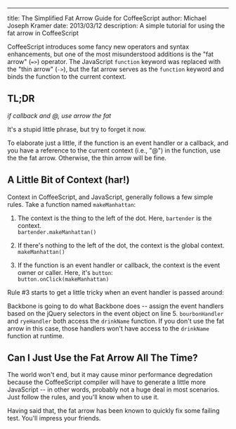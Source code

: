 ---
title: The Simplified Fat Arrow Guide for CoffeeScript
author: Michael Joseph Kramer
date: 2013/03/12
description: A simple tutorial for using the fat arrow in CoffeeScript

CoffeeScript introduces some fancy new operators and syntax enhancements, but one of the most misunderstood additions is the "fat arrow" (`=>`) operator. The JavaScript `function` keyword was replaced with the "thin arrow" (`->`), but the fat arrow serves as the `function` keyword and binds the function to the current context.

## TL;DR

*if callback and @, use arrow the fat*

It's a stupid little phrase, but try to forget it now.

To elaborate just a little, if the function is an event handler or a callback, and you have a reference to the current context (i.e., "@") in the function, use the the fat arrow. Otherwise, the thin arrow will be fine.

## A Little Bit of Context (har!)
Context in CoffeeScript, and JavaScript, generally follows a few simple rules. Take a function named `makeManhattan`:

1. The context is the thing to the left of the dot. Here, `bartender` is the context.  
`bartender.makeManhattan()`  

2. If there's nothing to the left of the dot, the context is the global context.  
`makeManhattan()`

3. If the function is an event handler or callback, the context is the event owner or caller. Here, it's `button`:  
`button.onClick(makeManhattan)`  

Rule #3 starts to get a little tricky when an event handler is passed around:

<script src="https://gist.github.com/MichaelJosephKramer/6991081816575972a2ad.js"></script>

Backbone is going to do what Backbone does -- assign the event handlers based on the jQuery selectors in the event object on line 5. `bourbonHandler` and `ryeHandler` both access the `drinkName` function. If you don't use the fat arrow in this case, those handlers won't have access to the `drinkName` function at runtime.

## Can I Just Use the Fat Arrow All The Time?

The world won't end, but it may cause minor performance degredation because the CoffeeScript compiler will have to generate a little more JavaScript -- in other words, probably not a huge deal in most scenarios. Just follow the rules, and you'll know when to use it.

Having said that, the fat arrow has been known to quickly fix some failing test. You'll impress your friends.
